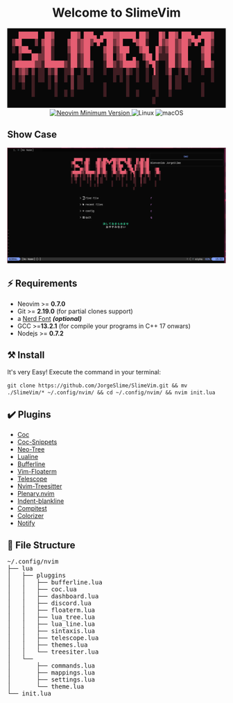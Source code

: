 <h1 align="center">Welcome to SlimeVim</h1>

<div align="center">
  <img src="media/logo.png" alt="logo">
</div>

<div align="center">
  <a href="https://github.com/neovim/neovim">
    <img src="https://img.shields.io/badge/Neovim-0.9.5-blueviolet.svg?style=flat-square&logo=Neovim&color=90E59A&logoColor=white" alt="Neovim Minimum Version">
  </a>
  <img alt="Linux" src="https://img.shields.io/badge/Linux-%23.svg?style=flat-square&logo=linux&color=FCC624&logoColor=black" />
  <img alt="macOS" src="https://img.shields.io/badge/macOS-%23.svg?style=flat-square&logo=apple&color=000000&logoColor=white" />
</div>

## Show Case

<div align="center">
  <img src="media/Dashboard.png" alt="dashboard">
</div>

## ⚡️ Requirements

- Neovim >= **0.7.0** 
- Git >= **2.19.0** (for partial clones support)
- a [Nerd Font](https://www.nerdfonts.com/) **_(optional)_**
- GCC >=**13.2.1** (for compile your programs in C++ 17 onwars)
- Nodejs >= **0.7.2**

## ⚒️ Install
It's very Easy!
Execute the command in your terminal:   
```
git clone https://github.com/JorgeSlime/SlimeVim.git && mv ./SlimeVim/* ~/.config/nvim/ && cd ~/.config/nvim/ && nvim init.lua
```

## ✔️ Plugins

- [Coc](https://github.com/neoclide/coc.nvim)
- [Coc-Snippets](https://github.com/neoclide/coc-snippets)
- [Neo-Tree](https://github.com/kyazdani42/nvim-tree.lua)
- [Lualine](https://github.com/hoob3rt/lualine.nvim)
- [Bufferline](https://github.com/akinsho/nvim-bufferline.lua)
- [Vim-Floaterm](https://github.com/voldikss/vim-floaterm)
- [Telescope](https://github.com/nvim-telescope/telescope.nvim)
- [Nvim-Treesitter](https://github.com/nvim-treesitter/nvim-treesitter)
- [Plenary.nvim](https://github.com/nvim-lua/plenary.nvim)
- [Indent-blankline](https://github.com/lukas-reineke/indent-blankline.nvim)
- [Compitest](https://github.com/akinsho/compitest.nvim)
- [Colorizer](https://github.com/norcalli/nvim-colorizer.lua)
- [Notify](https://github.com/rcarriga/nvim-notify)

## 📂 File Structure
<pre>
~/.config/nvim
├── lua
│   ├── pluggins
│   │   ├── bufferline.lua
│   │   ├── coc.lua
│   │   ├── dashboard.lua
│   │   ├── discord.lua
│   │   ├── floaterm.lua
│   │   ├── lua_tree.lua  
│   │   ├── lua_line.lua
│   │   ├── sintaxis.lua
│   │   ├── telescope.lua
│   │   ├── themes.lua
│   │   └── treesiter.lua
│   └── 
│       ├── commands.lua
│       ├── mappings.lua
│       ├── settings.lua
│       └── theme.lua
└── init.lua
</pre>
